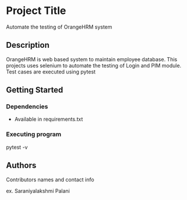 # Project Title
Automate the testing of OrangeHRM system
 
## Description

OrangeHRM is web based system to maintain employee database. This projects uses selenium to automate the testing of Login and PIM module. Test cases are executed using pytest

## Getting Started

### Dependencies

* Available in requirements.txt

### Executing program

pytest -v

## Authors

Contributors names and contact info

ex. Saraniyalakshmi Palani
